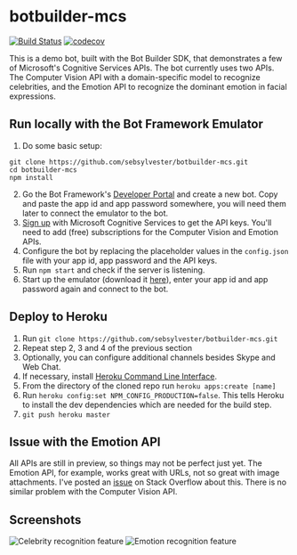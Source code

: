 # botbuilder-mcs

[![Build Status](https://travis-ci.org/sebsylvester/botbuilder-mcs.svg?branch=master)](https://travis-ci.org/sebsylvester/botbuilder-mcs)
[![codecov](https://codecov.io/gh/sebsylvester/botbuilder-mcs/branch/master/graph/badge.svg)](https://codecov.io/gh/sebsylvester/botbuilder-mcs)

This is a demo bot, built with the Bot Builder SDK, that demonstrates a few of Microsoft's Cognitive Services APIs.
The bot currently uses two APIs. The Computer Vision API with a domain-specific model to recognize celebrities, 
and the Emotion API to recognize the dominant emotion in facial expressions.

## Run locally with the Bot Framework Emulator
1. Do some basic setup:
```
git clone https://github.com/sebsylvester/botbuilder-mcs.git
cd botbuilder-mcs
npm install
```
2. Go the Bot Framework's [Developer Portal](https://dev.botframework.com/bots/new) and create a new bot.
Copy and paste the app id and app password somewhere, you will need them later to connect the emulator to the bot.
3. [Sign up](https://www.microsoft.com/cognitive-services/en-us/sign-up) with Microsoft Cognitive Services to get the API keys.
You'll need to add (free) subscriptions for the Computer Vision and Emotion APIs.
4. Configure the bot by replacing the placeholder values in the ```config.json``` file with your app id, app password and the API keys.
5. Run ```npm start``` and check if the server is listening.
6. Start up the emulator (download it [here](https://github.com/microsoft/botframework-emulator/wiki/Getting-Started)), enter your app id and app password again and connect to the bot.

## Deploy to Heroku
1. Run ```git clone https://github.com/sebsylvester/botbuilder-mcs.git```
2. Repeat step 2, 3 and 4 of the previous section
3. Optionally, you can configure additional channels besides Skype and Web Chat.
4. If necessary, install [Heroku Command Line Interface](https://devcenter.heroku.com/articles/heroku-cli#download-and-install).
5. From the directory of the cloned repo run ```heroku apps:create [name]```
6. Run ```heroku config:set NPM_CONFIG_PRODUCTION=false```. This tells Heroku to install the dev dependencies which are needed for the build step.
7. ```git push heroku master```

## Issue with the Emotion API
All APIs are still in preview, so things may not be perfect just yet.
The Emotion API, for example, works great with URLs, not so great with image attachments.
I've posted an [issue](http://stackoverflow.com/questions/41806979/microsoft-cognitive-services-emotion-api-error-image-size-is-too-small-or-too) on Stack Overflow about this.
There is no similar problem with the Computer Vision API.

## Screenshots
![Celebrity recognition feature](https://cloud.githubusercontent.com/assets/3374297/22204554/da17f586-e172-11e6-89ff-56e3b753c551.png)
![Emotion recognition feature](https://cloud.githubusercontent.com/assets/3374297/22204555/da19048a-e172-11e6-9fbd-c7e7efc29fbb.png)
